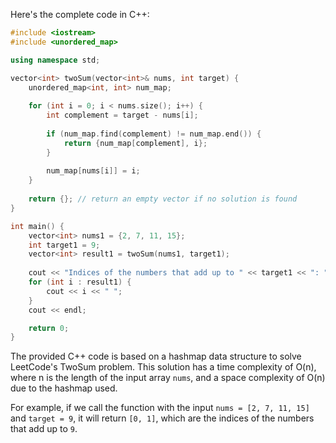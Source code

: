 Here's the complete code in C++:

```cpp
#include <iostream>
#include <unordered_map>

using namespace std;

vector<int> twoSum(vector<int>& nums, int target) {
    unordered_map<int, int> num_map;
    
    for (int i = 0; i < nums.size(); i++) {
        int complement = target - nums[i];
        
        if (num_map.find(complement) != num_map.end()) {
            return {num_map[complement], i};
        }
        
        num_map[nums[i]] = i;
    }
    
    return {}; // return an empty vector if no solution is found
}

int main() {
    vector<int> nums1 = {2, 7, 11, 15};
    int target1 = 9;
    vector<int> result1 = twoSum(nums1, target1);
    
    cout << "Indices of the numbers that add up to " << target1 << ": ";
    for (int i : result1) {
        cout << i << " ";
    }
    cout << endl;

    return 0;
}

```

The provided C++ code is based on a hashmap data structure to solve LeetCode's TwoSum problem. This solution has a time complexity of O(n), where n is the length of the input array `nums`, and a space complexity of O(n) due to the hashmap used.

For example, if we call the function with the input `nums = [2, 7, 11, 15]` and `target = 9`, it will return `[0, 1]`, which are the indices of the numbers that add up to `9`.